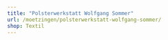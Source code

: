 ```yaml
---
title: "Polsterwerkstatt Wolfgang Sommer"
url: /moetzingen/polsterwerkstatt-wolfgang-sommer/
shop: Textil
---
```

